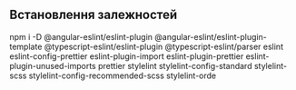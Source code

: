 ## Встановлення залежностей
npm i -D @angular-eslint/eslint-plugin @angular-eslint/eslint-plugin-template @typescript-eslint/eslint-plugin @typescript-eslint/parser eslint eslint-config-prettier eslint-plugin-import eslint-plugin-prettier eslint-plugin-unused-imports prettier stylelint stylelint-config-standard stylelint-scss stylelint-config-recommended-scss stylelint-orde
